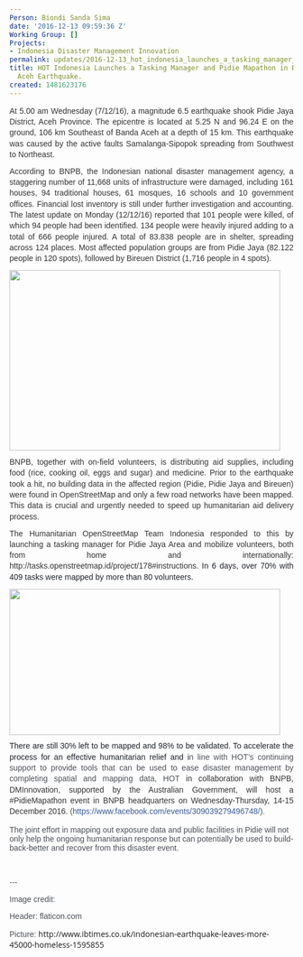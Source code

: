 ```yaml
---
Person: Biondi Sanda Sima
date: '2016-12-13 09:59:36 Z'
Working Group: []
Projects:
- Indonesia Disaster Management Innovation
permalink: updates/2016-12-13_hot_indonesia_launches_a_tasking_manager_and_pidie_mapathon_in_response_to_aceh_
title: HOT Indonesia Launches a Tasking Manager and Pidie Mapathon in Response to
  Aceh Earthquake.
created: 1481623176
---
```

<p style="line-height: 1.38; margin-top: 0pt; margin-bottom: 8pt; text-align: justify;" dir="ltr"><span style="font-size: 14px; font-family: Arial; color: #333333; background-color: transparent; font-weight: 400; font-style: normal; font-variant: normal; text-decoration: none; vertical-align: baseline; white-space: pre-wrap;">At 5.00 am Wednesday (7/12/16), a magnitude 6.5 earthquake shook Pidie Jaya District, Aceh Province. The epicentre is located at 5.25 N and 96.24 E on the ground, 106 km Southeast of Banda Aceh at a depth of 15 km. This earthquake was caused by the active faults Samalanga-Sipopok spreading from Southwest to Northeast. </span></p><p style="line-height: 1.38; margin-top: 0pt; margin-bottom: 8pt; text-align: justify;" dir="ltr"><span style="font-size: 14px; font-family: Arial; color: #333333; background-color: transparent; font-weight: 400; font-style: normal; font-variant: normal; text-decoration: none; vertical-align: baseline; white-space: pre-wrap;">According to BNPB, the Indonesian national disaster management agency, a staggering number of 11,668 units of infrastructure were damaged, including 161 houses, 94 traditional houses, 61 mosques, 16 schools and 10 government offices. Financial lost inventory is still under further investigation and accounting. The latest update on Monday (12/12/16) reported that 101 people were killed, of which 94 people had been identified. 134 people were heavily injured adding to a total of 666 people injured. A total of 83.838 people are in shelter, spreading across 124 places. Most affected population groups are from Pidie Jaya (82.122 people in 120 spots), followed by Bireuen District (1,716 people in 4 spots).</span></p><p style="line-height: 1.38; margin-top: 0pt; margin-bottom: 8pt; text-align: justify;" dir="ltr"><span style="font-size: 14px; font-family: Arial; color: #333333; background-color: transparent; font-weight: 400; font-style: normal; font-variant: normal; text-decoration: none; vertical-align: baseline; white-space: pre-wrap;"><img class="image-large" src="/sites/default/files/styles/large/public/aceh-earthquake-indonesia.jpg?itok=GDxhn0PO" alt="" width="480" height="320"></span></p><p style="line-height: 1.38; margin-top: 0pt; margin-bottom: 8pt; text-align: justify;" dir="ltr"><span style="font-size: 14px; font-family: Arial; color: #333333; background-color: transparent; font-weight: 400; font-style: normal; font-variant: normal; text-decoration: none; vertical-align: baseline; white-space: pre-wrap;">BNPB, together with on-field volunteers, is distributing aid supplies, including food (rice, cooking oil, eggs and sugar) and medicine. Prior to the earthquake took a hit, no building data in the affected region (Pidie, Pidie Jaya and Bireuen) were found in OpenStreetMap and only a few road networks have been mapped. This data is crucial and urgently needed to speed up humanitarian aid delivery process.</span></p><p style="line-height: 1.38; margin-top: 0pt; margin-bottom: 8pt; text-align: justify;" dir="ltr"><span style="font-size: 14px; font-family: Arial; color: #333333; background-color: transparent; font-weight: 400; font-style: normal; font-variant: normal; text-decoration: none; vertical-align: baseline; white-space: pre-wrap;">The Humanitarian OpenStreetMap Team Indonesia responded to this by launching a tasking manager for Pidie Jaya Area and mobilize volunteers, both from home and internationally: http://tasks.openstreetmap.id/project/178#instructions. </span><span style="font-size: 14px; font-family: Arial; color: #1d2129; background-color: #ffffff; font-weight: 400; font-style: normal; font-variant: normal; text-decoration: none; vertical-align: baseline; white-space: pre-wrap;">In 6 days, over 70% with 409 tasks were mapped by more than 80 volunteers. </span></p><p style="line-height: 1.38; margin-top: 0pt; margin-bottom: 8pt; text-align: justify;" dir="ltr"><img class="image-large" src="/sites/default/files/styles/large/public/Screen%20Shot%202016-12-13%20at%209.36.40%20AM.png?itok=xAxVmIsq" alt="" width="480" height="259"></p><p style="line-height: 1.38; margin-top: 0pt; margin-bottom: 8pt; text-align: justify;" dir="ltr"><span style="font-size: 14px; font-family: Arial; color: #1d2129; background-color: transparent; font-weight: 400; font-style: normal; font-variant: normal; text-decoration: none; vertical-align: baseline; white-space: pre-wrap;">There are still 30% left to be mapped and 98% to be validated. To accelerate the process for an effective humanitarian relief and i</span><span style="font-size: 14px; font-family: Arial; color: #4b4f56; background-color: #ffffff; font-weight: 400; font-style: normal; font-variant: normal; text-decoration: none; vertical-align: baseline; white-space: pre-wrap;">n line with HOT’s continuing support to provide tools that can be used to ease disaster management by completing spatial and mapping data, HOT </span><span style="font-size: 14px; font-family: Arial; color: #333333; background-color: transparent; font-weight: 400; font-style: normal; font-variant: normal; text-decoration: none; vertical-align: baseline; white-space: pre-wrap;">in collaboration with BNPB, DMInnovation, supported by the Australian Government, will host a #PidieMapathon event in BNPB headquarters on Wednesday-Thursday, 14-15 December 2016. </span><span style="font-size: 14px; font-family: Arial; color: #4b4f56; background-color: #ffffff; font-weight: 400; font-style: normal; font-variant: normal; text-decoration: none; vertical-align: baseline; white-space: pre-wrap;">(</span><a style="text-decoration: none;" href="https://www.openstreetmap.org/node/4255796629#map=20/-6.19250/106.86865&amp;layers=H"><span style="font-size: 14px; font-family: Arial; color: #365899; background-color: transparent; font-weight: 400; font-style: normal; font-variant: normal; text-decoration: none; vertical-align: baseline; white-space: pre-wrap;">https://www.facebook.com/events/309039279496748/</span></a><span style="font-size: 14px; font-family: Arial; color: #4b4f56; background-color: #ffffff; font-weight: 400; font-style: normal; font-variant: normal; text-decoration: none; vertical-align: baseline; white-space: pre-wrap;">).</span></p><p><span id="docs-internal-guid-9263d04c-f795-7a6d-2b98-b34c3881ad34"><span style="font-size: 14px; font-family: Arial; color: #4b4f56; font-style: normal; font-variant-ligatures: normal; font-variant-position: normal; font-variant-caps: normal; font-variant-numeric: normal; font-variant-alternates: normal; font-variant-east-asian: normal; white-space: pre-wrap;">The joint effort in mapping out exposure data and public facilities in Pidie will not only help the ongoing humanitarian response but can potentially be used to build-back-better and recover from this disaster event.</span></span></p><p>&nbsp;</p><p><span><span style="font-size: 14px; font-family: Arial; color: #4b4f56; font-style: normal; font-variant-ligatures: normal; font-variant-position: normal; font-variant-caps: normal; font-variant-numeric: normal; font-variant-alternates: normal; font-variant-east-asian: normal; white-space: pre-wrap;">---</span></span></p><p><span><span style="font-size: 14px; font-family: Arial; color: #4b4f56; font-style: normal; font-variant-ligatures: normal; font-variant-position: normal; font-variant-caps: normal; font-variant-numeric: normal; font-variant-alternates: normal; font-variant-east-asian: normal; white-space: pre-wrap;">Image credit:</span></span></p><p><span><span style="font-size: 14px; font-family: Arial; color: #4b4f56; font-style: normal; font-variant-ligatures: normal; font-variant-position: normal; font-variant-caps: normal; font-variant-numeric: normal; font-variant-alternates: normal; font-variant-east-asian: normal; white-space: pre-wrap;">Header: flaticon.com</span></span></p><p><span><span style="font-size: 14px; font-family: Arial; color: #4b4f56; font-style: normal; font-variant-ligatures: normal; font-variant-position: normal; font-variant-caps: normal; font-variant-numeric: normal; font-variant-alternates: normal; font-variant-east-asian: normal; white-space: pre-wrap;">Picture: </span></span><span style="font-family: 'Open Sans', Arial, sans-serif; font-size: 14px;">http://www.ibtimes.co.uk/indonesian-earthquake-leaves-more-45000-homeless-1595855</span></p>
